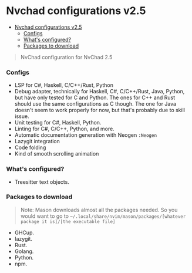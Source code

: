 # Nvchad configurations v2.5

<!--toc:start-->
- [Nvchad configurations v2.5](#nvchad-configurations-v25)
    - [Configs](#configs)
    - [What's configured?](#whats-configured)
    - [Packages to download](#packages-to-download)
<!--toc:end-->

> NvChad configuration for NvChad 2.5
### Configs 
- LSP for C#, Haskell, C/C++/Rust, Python
- Debug adapter, technically for Haskell, C#, C/C++/Rust, Java, Python, but have only tested for C and Python. The ones for C++ and Rust should use the same configurations as C though. The one for Java doesn't seem to work properly for now, but that's probably due to skill issue.
- Unit testing for C#, Haskell, Python.
- Linting for C#, C/C++, Python, and more.
- Automatic documentation generation with Neogen `:Neogen`
- Lazygit integration
- Code folding
- Kind of smooth scrolling animation
### What's configured?
- Treesitter text objects.
### Packages to download
> Note: Mason downloads almost all the packages needed. So you would want to go to `~/.local/share/nvim/mason/packages/[whatever package it is]/[the executable file]`
- GHCup.
- lazygit.
- Rust.
- Golang.
- Python.
- npm.
